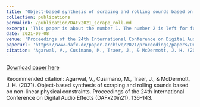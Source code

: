 ```yaml
---
title: "Object-based synthesis of scraping and rolling sounds based on non-linear physical constraints"
collection: publications
permalink: /publication/DAFx2021_scrape_roll.md
excerpt: 'This paper is about the number 1. The number 2 is left for future work.'
date: 2021-09-08
venue: 'Proceedings of the 24th International Conference on Digital Audio Effects (DAFx20in21)'
paperurl: 'https://www.dafx.de/paper-archive/2021/proceedings/papers/DAFx20in21_paper_33.pdf'
citation: 'Agarwal, V., Cusimano, M., Traer, J., & McDermott, J. H. (2021). Object-based synthesis of scraping and rolling sounds based on non-linear physical constraints. Proceedings of the 24th International Conference on Digital Audio Effects (DAFx20in21), 136–143.'
---
```


[Download paper here](https://www.dafx.de/paper-archive/2021/proceedings/papers/DAFx20in21_paper_33.pdf)

Recommended citation: Agarwal, V., Cusimano, M., Traer, J., & McDermott, J. H. (2021). Object-based synthesis of scraping and rolling sounds based on non-linear physical constraints. Proceedings of the 24th International Conference on Digital Audio Effects (DAFx20in21), 136–143.

